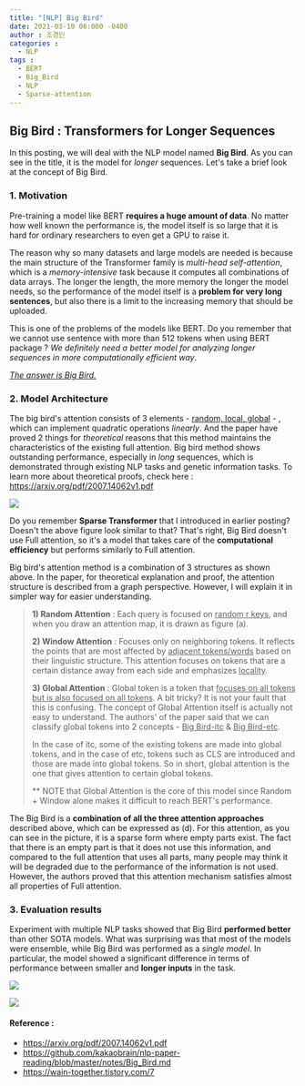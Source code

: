```yaml
---
title: "[NLP] Big Bird"
date: 2021-03-10 06:000 -0400
author : 조경민
categories :
  - NLP
tags :
  - BERT
  - Big_Bird
  - NLP
  - Sparse-attention
---
```


## Big Bird : Transformers for Longer Sequences

In this posting, we will deal with the NLP model named **Big Bird**. As you can see in the title, it is the model for _longer_ sequences. Let's take a brief look at the concept of Big Bird.

### 1. Motivation

Pre-training a model like BERT **requires a huge amount of data**. No matter how well known the performance is, the model itself is so large that it is hard for ordinary researchers to even get a GPU to raise it. 

The reason why so many datasets and large models are needed is because the main structure of the Transformer family is _multi-head self-attention_, which is a _memory-intensive_ task because it computes all combinations of data arrays. The longer the length, the more memory the longer the model needs, so the performance of the model itself is a **problem for very long sentences**, but also there is a limit to the increasing memory that should be uploaded.

This is one of the problems of the models like BERT. Do you remember that we cannot use sentence with more than 512 tokens when using BERT package ? _We definitely need a better model for analyzing longer sequences in more computationally efficient way_.

_<u>The answer is Big Bird.</u>_

### 2. Model Architecture

The big bird's attention consists of 3 elements - <u>random, local, global</u> - , which can implement quadratic operations _linearly_. And the paper have proved 2 things for _theoretical_ reasons that this method maintains the characteristics of the existing full attention. Big bird method shows outstanding performance, especially in _long_ sequences, which is demonstrated through existing NLP tasks and genetic information tasks. To learn more about theoretical proofs, check here : <https://arxiv.org/pdf/2007.14062v1.pdf>

![](https://t1.daumcdn.net/cfile/tistory/9975504F5F66A37B17?original)

Do you remember **Sparse Transformer** that I introduced in earlier posting? Doesn't the above figure look similar to that? That's right, Big Bird doesn't use Full attention, so it's a model that takes care of the **computational efficiency** but performs similarly to Full attention.

Big bird's attention method is a combination of 3 structures as shown above. In the paper, for theoretical explanation and proof, the attention structure is described from a graph perspective. However, I will explain it in simpler way for easier understanding.

> **1) Random Attention** : Each query is focused on <u>random r keys</u>, and when you draw an attention map, it is drawn as figure (a).
>
> **2) Window Attention** : Focuses only on neighboring tokens. It reflects the points that are most affected by <u>adjacent tokens/words</u> based on their linguistic structure. This attention focuses on tokens that are a certain distance away from each side and emphasizes <u>locality</u>.
>
> **3) Global Attention** : Global token is a token that <u>focuses on all tokens but is also focused on all tokens</u>. A bit tricky? It is not your fault that this is confusing. The concept of Global Attention itself is actually not easy to understand. The authors' of the paper said that we can classify global tokens into 2 concepts - <u>Big Bird-itc</u> & <u>Big Bird-etc</u>.
>
> In the case of itc, some of the existing tokens are made into global tokens, and in the case of etc, tokens such as CLS are introduced and those are made into global tokens. So in short, global attention is the one that gives attention to certain global tokens.
>
> ** NOTE that Global Attention is the core of this model since Random + Window alone makes it difficult to reach BERT's performance.

The Big Bird is a **combination of all the three attention approaches** described above, which can be expressed as (d). For this attention, as you can see in the picture, it is a sparse form where empty parts exist. The fact that there is an empty part is that it does not use this information, and compared to the full attention that uses all parts, many people may think it will be degraded due to the performance of the information is not used. However, the authors proved that this attention mechanism satisfies almost all properties of Full attention.

### 3. Evaluation results

Experiment with multiple NLP tasks showed that Big Bird **performed better** than other SOTA models. What was surprising was that most of the models were ensemble, while Big Bird was performed as a _single model_. In particular, the model showed a significant difference in terms of performance between smaller and **longer inputs** in the task. 

![](https://github.com/kakaobrain/nlp-paper-reading/raw/master/images/Big_Bird/table5.png)

![](https://github.com/kakaobrain/nlp-paper-reading/raw/master/images/Big_Bird/table8.png)





#### Reference :

- https://arxiv.org/pdf/2007.14062v1.pdf
- https://github.com/kakaobrain/nlp-paper-reading/blob/master/notes/Big_Bird.md
- https://wain-together.tistory.com/7

